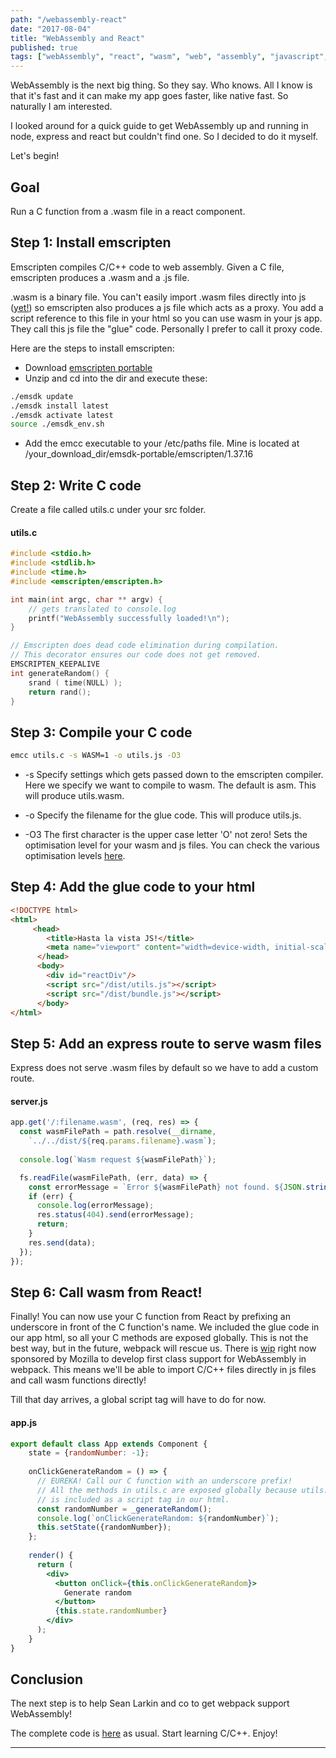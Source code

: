 ```yaml
---
path: "/webassembly-react"
date: "2017-08-04"
title: "WebAssembly and React"
published: true
tags: ["webAssembly", "react", "wasm", "web", "assembly", "javascript", "c", "c++", "emscripten"]
---
```

WebAssembly is the next big thing. So they say. Who knows. All I know is
that it's fast and it can make my app goes faster, like native fast. So
naturally I am interested.

I looked around for a quick guide to get WebAssembly up and running in
node, express and react but couldn't find one. So I decided to do it myself.

Let's begin!

## Goal
Run a C function from a .wasm file in a react component.

## Step 1: Install emscripten
Emscripten compiles C/C++ code to web assembly. Given a C file,
emscripten produces a .wasm and a .js file.

.wasm is a binary file. You can't easily
import .wasm files directly into js ([yet!](https://medium.com/webpack/webpack-awarded-125-000-from-moss-program-f63eeaaf4e15)) so 
emscripten also produces a js file which acts as a proxy. You add a 
script reference to this file in your html so you can use wasm in your 
js app. They call this js file the "glue" code. Personally I prefer to call
it proxy code.

Here are the steps to install emscripten:

* Download [emscripten portable](https://s3.amazonaws.com/mozilla-games/emscripten/releases/emsdk-portable.tar.gz)
* Unzip and cd into the dir and execute these:

```bash
./emsdk update
./emsdk install latest
./emsdk activate latest
source ./emsdk_env.sh
```

* Add the emcc executable to your /etc/paths file. Mine is
located at /your_download_dir/emsdk-portable/emscripten/1.37.16

## Step 2: Write C code
Create a file called utils.c under your src folder.

#### utils.c
```c
#include <stdio.h>
#include <stdlib.h>
#include <time.h>
#include <emscripten/emscripten.h>

int main(int argc, char ** argv) {
    // gets translated to console.log
    printf("WebAssembly successfully loaded!\n");
}

// Emscripten does dead code elimination during compilation.
// This decorator ensures our code does not get removed.
EMSCRIPTEN_KEEPALIVE
int generateRandom() {
    srand ( time(NULL) );
    return rand();
}
```


## Step 3: Compile your C code

```bash
emcc utils.c -s WASM=1 -o utils.js -O3
```

* -s Specify settings which gets passed down to the emscripten compiler. Here
we specify we want to compile to wasm. The default is asm. This will
produce utils.wasm.

* -o Specify the filename for the glue code. This will produce utils.js.

* -O3 The first character is the upper case letter 'O' not zero! Sets the optimisation
level for your wasm and js files. You can check the various optimisation levels
[here](https://kripken.github.io/emscripten-site/docs/tools_reference/emcc.html#emcc-o0).

## Step 4: Add the glue code to your html

```html
<!DOCTYPE html>
<html>
     <head>
        <title>Hasta la vista JS!</title>
        <meta name="viewport" content="width=device-width, initial-scale=1">
      </head>
      <body>
        <div id="reactDiv"/>
        <script src="/dist/utils.js"></script>
        <script src="/dist/bundle.js"></script>
      </body>
</html>
```

## Step 5: Add an express route to serve wasm files

Express does not serve .wasm files by default so we have to add a custom route.

#### server.js
```js
app.get('/:filename.wasm', (req, res) => {
  const wasmFilePath = path.resolve(__dirname, 
    `../../dist/${req.params.filename}.wasm`);
  
  console.log(`Wasm request ${wasmFilePath}`);

  fs.readFile(wasmFilePath, (err, data) => {
    const errorMessage = `Error ${wasmFilePath} not found. ${JSON.stringify(err)}`;
    if (err) {
      console.log(errorMessage);
      res.status(404).send(errorMessage);
      return;
    }
    res.send(data);
  });
});
```

## Step 6: Call wasm from React!

Finally! You can now use your C function from React by prefixing an underscore
in front of the C function's name. We included the glue code in our app html, so
all your C methods are exposed globally. This is not the best way, but 
in the future, webpack will rescue us. There is [wip](https://medium.com/webpack/webpack-awarded-125-000-from-moss-program-f63eeaaf4e15)
right now sponsored by Mozilla to develop first class support for WebAssembly in webpack. 
This means we'll be able to import C/C++ files directly in js files and
call wasm functions directly! 

Till that day arrives, a global script tag will have to do for now.

#### app.js
```jsx
export default class App extends Component {
    state = {randomNumber: -1};
    
    onClickGenerateRandom = () => {
      // EUREKA! Call our C function with an underscore prefix!
      // All the methods in utils.c are exposed globally because utils.js
      // is included as a script tag in our html.
      const randomNumber = _generateRandom();
      console.log(`onClickGenerateRandom: ${randomNumber}`);
      this.setState({randomNumber});
    }; 
      
    render() {
      return (
        <div>
          <button onClick={this.onClickGenerateRandom}>
            Generate random
          </button>
          {this.state.randomNumber}
        </div>
      );
    }
}
```

## Conclusion
The next step is to help Sean Larkin and co to get webpack support WebAssembly!

The complete code is [here](https://github.com/yusinto/wasm-playground)
as usual. Start learning C/C++. Enjoy!

---------------------------------------------------------------------------------------

